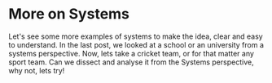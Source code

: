 # More on Systems 

Let's see some more examples of systems to make the idea, clear and easy to understand. In the last post, we looked at a school or an university from a systems perspective. Now, lets take a cricket team, or for that matter any sport team. Can we dissect and analyse it from the Systems perspective, why not, lets try!
